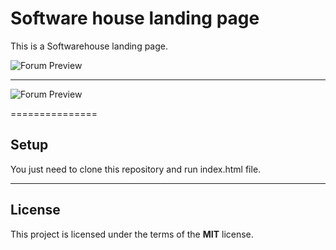 Software house landing page
============

This is a Softwarehouse landing page.

![Forum Preview](https://ams02pap001files.storage.live.com/y4mEO-JHmy2YE1Dc6NELT6nt7kBLbxciZW5IJmOA8fOlIvWXwGTh0PyD5lzXoRuBT4orPhFAOBUZ2ontyPD2kkgQwVhUQhLXMve1v8MeeIdJnMbQxA1Hg_FcG6CjkIWxj4SxpD2igH1NfM8NTMecgOuQU0T8sD6JhfNrwoBNxYbL-BpLr4V5r4P6mz7wiX5caLN?width=1920&height=1080&cropmode=none)

---

![Forum Preview](https://ams02pap001files.storage.live.com/y4mEO-JHmy2YE1Dc6NELT6nt7kBLbxciZW5IJmOA8fOlIvWXwGTh0PyD5lzXoRuBT4orPhFAOBUZ2ontyPD2kkgQwVhUQhLXMve1v8MeeIdJnMbQxA1Hg_FcG6CjkIWxj4SxpD2igH1NfM8NTMecgOuQU0T8sD6JhfNrwoBNxYbL-BpLr4V5r4P6mz7wiX5caLN?width=1920&height=1080&cropmode=none)

===============
## Setup
You just need to clone this repository and run index.html file.


---

## License
This project is licensed under the terms of the **MIT** license.

